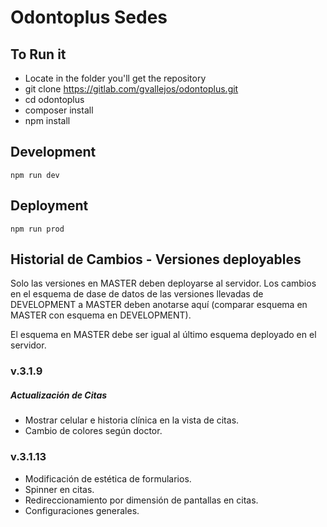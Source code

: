 # Odontoplus Sedes

## To Run it 
- Locate in the folder you'll get the repository
- git clone https://gitlab.com/gvallejos/odontoplus.git
- cd odontoplus
- composer install
- npm install

## Development

    npm run dev

## Deployment

    npm run prod

## Historial de Cambios - Versiones deployables

Solo las versiones en MASTER deben deployarse al servidor. Los cambios en el esquema de dase de datos de las versiones llevadas de DEVELOPMENT a MASTER deben
anotarse aquí (comparar esquema en MASTER con esquema en DEVELOPMENT).

El esquema en MASTER debe ser igual al último esquema deployado en el servidor.

### v.3.1.9

##### Actualización de Citas
- Mostrar celular e historia clínica en la vista de citas.
- Cambio de colores según doctor.

### v.3.1.13

- Modificación de estética de formularios.
- Spinner en citas.
- Redireccionamiento por dimensión de pantallas en citas.
- Configuraciones generales.